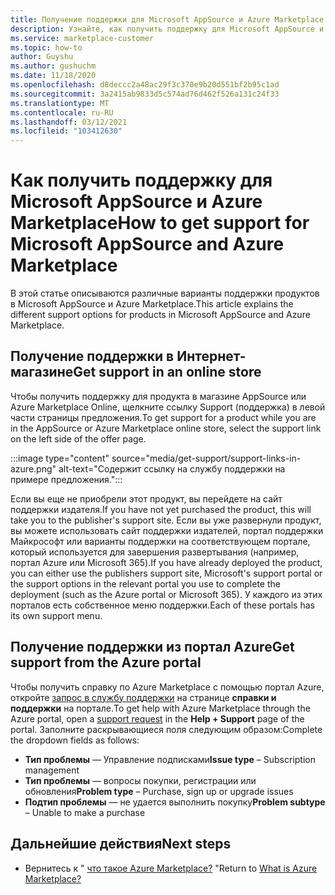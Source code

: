 ```yaml
---
title: Получение поддержки для Microsoft AppSource и Azure Marketplace
description: Узнайте, как получить поддержку для Microsoft AppSource и Azure Marketplace.
ms.service: marketplace-customer
ms.topic: how-to
author: Guyshu
ms.author: gushuchm
ms.date: 11/18/2020
ms.openlocfilehash: d8deccc2a48ac29f3c370e9b20d551bf2b95c1ad
ms.sourcegitcommit: 3a2415ab9833d5c574ad76d462f526a131c24f33
ms.translationtype: MT
ms.contentlocale: ru-RU
ms.lasthandoff: 03/12/2021
ms.locfileid: "103412630"
---
```

# <a name="how-to-get-support-for-microsoft-appsource-and-azure-marketplace"></a><span data-ttu-id="66431-103">Как получить поддержку для Microsoft AppSource и Azure Marketplace</span><span class="sxs-lookup"><span data-stu-id="66431-103">How to get support for Microsoft AppSource and Azure Marketplace</span></span>

<span data-ttu-id="66431-104">В этой статье описываются различные варианты поддержки продуктов в Microsoft AppSource и Azure Marketplace.</span><span class="sxs-lookup"><span data-stu-id="66431-104">This article explains the different support options for products in Microsoft AppSource and Azure Marketplace.</span></span> 

## <a name="get-support-in-an-online-store"></a><span data-ttu-id="66431-105">Получение поддержки в Интернет-магазине</span><span class="sxs-lookup"><span data-stu-id="66431-105">Get support in an online store</span></span>

<span data-ttu-id="66431-106">Чтобы получить поддержку для продукта в магазине AppSource или Azure Marketplace Online, щелкните ссылку Support (поддержка) в левой части страницы предложения.</span><span class="sxs-lookup"><span data-stu-id="66431-106">To get support for a product while you are in the AppSource or Azure Marketplace online store, select the support link on the left side of the offer page.</span></span> 

:::image type="content" source="media/get-support/support-links-in-azure.png" alt-text="Содержит ссылку на службу поддержки на примере предложения.":::

<span data-ttu-id="66431-108">Если вы еще не приобрели этот продукт, вы перейдете на сайт поддержки издателя.</span><span class="sxs-lookup"><span data-stu-id="66431-108">If you have not yet purchased the product, this will take you to the publisher's support site.</span></span> <span data-ttu-id="66431-109">Если вы уже развернули продукт, вы можете использовать сайт поддержки издателей, портал поддержки Майкрософт или варианты поддержки на соответствующем портале, который используется для завершения развертывания (например, портал Azure или Microsoft 365).</span><span class="sxs-lookup"><span data-stu-id="66431-109">If you have already deployed the product, you can either use the publishers support site,  Microsoft's support portal  or the support options in the relevant portal you use to complete the deployment (such as the Azure portal or Microsoft 365).</span></span> <span data-ttu-id="66431-110">У каждого из этих порталов есть собственное меню поддержки.</span><span class="sxs-lookup"><span data-stu-id="66431-110">Each of these portals has its own support menu.</span></span>

## <a name="get-support-from-the-azure-portal"></a><span data-ttu-id="66431-111">Получение поддержки из портал Azure</span><span class="sxs-lookup"><span data-stu-id="66431-111">Get support from the Azure portal</span></span>

<span data-ttu-id="66431-112">Чтобы получить справку по Azure Marketplace с помощью портал Azure, откройте [запрос в службу поддержки](https://portal.azure.com/#blade/Microsoft_Azure_Support/HelpAndSupportBlade/newsupportrequest) на странице **справки и поддержки** на портале.</span><span class="sxs-lookup"><span data-stu-id="66431-112">To get help with Azure Marketplace through the Azure portal, open a [support request](https://portal.azure.com/#blade/Microsoft_Azure_Support/HelpAndSupportBlade/newsupportrequest) in the **Help + Support** page of the portal.</span></span> <span data-ttu-id="66431-113">Заполните раскрывающиеся поля следующим образом:</span><span class="sxs-lookup"><span data-stu-id="66431-113">Complete the dropdown fields as follows:</span></span>

- <span data-ttu-id="66431-114">**Тип проблемы** — Управление подписками</span><span class="sxs-lookup"><span data-stu-id="66431-114">**Issue type** – Subscription management</span></span>
- <span data-ttu-id="66431-115">**Тип проблемы** — вопросы покупки, регистрации или обновления</span><span class="sxs-lookup"><span data-stu-id="66431-115">**Problem type** – Purchase, sign up or upgrade issues</span></span>
- <span data-ttu-id="66431-116">**Подтип проблемы** — не удается выполнить покупку</span><span class="sxs-lookup"><span data-stu-id="66431-116">**Problem subtype** – Unable to make a purchase</span></span>

## <a name="next-steps"></a><span data-ttu-id="66431-117">Дальнейшие действия</span><span class="sxs-lookup"><span data-stu-id="66431-117">Next steps</span></span>

- <span data-ttu-id="66431-118">Вернитесь к " [что такое Azure Marketplace?](azure-marketplace-overview.md) "</span><span class="sxs-lookup"><span data-stu-id="66431-118">Return to [What is Azure Marketplace?](azure-marketplace-overview.md)</span></span>
